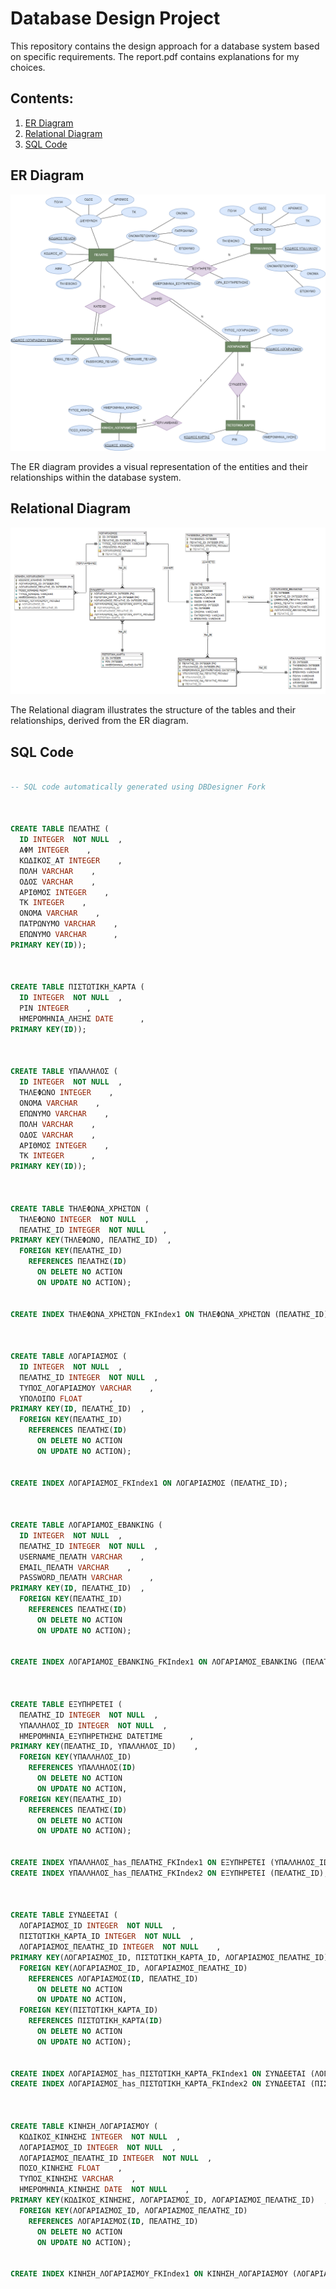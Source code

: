 # Database Design Project

This repository contains the design approach for a database system based on specific requirements. The report.pdf contains explanations for my choices. 

## Contents:

1. [ER Diagram](er-diagram.png)
2. [Relational Diagram](relational_diagram.png)
3. [SQL Code](bank.sql)

## ER Diagram

![ER Diagram](er-diagram.png)

The ER diagram provides a visual representation of the entities and their relationships within the database system.

## Relational Diagram

![Relational Diagram](relational_diagram.png)

The Relational diagram illustrates the structure of the tables and their relationships, derived from the ER diagram.

## SQL Code

```sql

-- SQL code automatically generated using DBDesigner Fork



CREATE TABLE ΠΕΛΑΤΗΣ (
  ID INTEGER  NOT NULL  ,
  ΑΦΜ INTEGER    ,
  ΚΩΔΙΚΟΣ_ΑΤ INTEGER    ,
  ΠΟΛΗ VARCHAR    ,
  ΟΔΟΣ VARCHAR    ,
  ΑΡΙΘΜΟΣ INTEGER    ,
  ΤΚ INTEGER    ,
  ΟΝΟΜΑ VARCHAR    ,
  ΠΑΤΡΩΝΥΜΟ VARCHAR    ,
  ΕΠΩΝΥΜΟ VARCHAR      ,
PRIMARY KEY(ID));



CREATE TABLE ΠΙΣΤΩΤΙΚΗ_ΚΑΡΤΑ (
  ID INTEGER  NOT NULL  ,
  PIN INTEGER    ,
  ΗΜΕΡΟΜΗΝΙΑ_ΛΗΞΗΣ DATE      ,
PRIMARY KEY(ID));



CREATE TABLE ΥΠΑΛΛΗΛΟΣ (
  ID INTEGER  NOT NULL  ,
  ΤΗΛΕΦΩΝΟ INTEGER    ,
  ΟΝΟΜΑ VARCHAR    ,
  ΕΠΩΝΥΜΟ VARCHAR    ,
  ΠΟΛΗ VARCHAR    ,
  ΟΔΟΣ VARCHAR    ,
  ΑΡΙΘΜΟΣ INTEGER    ,
  ΤΚ INTEGER      ,
PRIMARY KEY(ID));



CREATE TABLE ΤΗΛΕΦΩΝΑ_ΧΡΗΣΤΩΝ (
  ΤΗΛΕΦΩΝΟ INTEGER  NOT NULL  ,
  ΠΕΛΑΤΗΣ_ID INTEGER  NOT NULL    ,
PRIMARY KEY(ΤΗΛΕΦΩΝΟ, ΠΕΛΑΤΗΣ_ID)  ,
  FOREIGN KEY(ΠΕΛΑΤΗΣ_ID)
    REFERENCES ΠΕΛΑΤΗΣ(ID)
      ON DELETE NO ACTION
      ON UPDATE NO ACTION);


CREATE INDEX ΤΗΛΕΦΩΝΑ_ΧΡΗΣΤΩΝ_FKIndex1 ON ΤΗΛΕΦΩΝΑ_ΧΡΗΣΤΩΝ (ΠΕΛΑΤΗΣ_ID);



CREATE TABLE ΛΟΓΑΡΙΑΣΜΟΣ (
  ID INTEGER  NOT NULL  ,
  ΠΕΛΑΤΗΣ_ID INTEGER  NOT NULL  ,
  ΤΥΠΟΣ_ΛΟΓΑΡΙΑΣΜΟΥ VARCHAR    ,
  ΥΠΟΛΟΙΠΟ FLOAT      ,
PRIMARY KEY(ID, ΠΕΛΑΤΗΣ_ID)  ,
  FOREIGN KEY(ΠΕΛΑΤΗΣ_ID)
    REFERENCES ΠΕΛΑΤΗΣ(ID)
      ON DELETE NO ACTION
      ON UPDATE NO ACTION);


CREATE INDEX ΛΟΓΑΡΙΑΣΜΟΣ_FKIndex1 ON ΛΟΓΑΡΙΑΣΜΟΣ (ΠΕΛΑΤΗΣ_ID);



CREATE TABLE ΛΟΓΑΡΙΑΜΟΣ_EBANKING (
  ID INTEGER  NOT NULL  ,
  ΠΕΛΑΤΗΣ_ID INTEGER  NOT NULL  ,
  USERNAME_ΠΕΛΑΤΗ VARCHAR    ,
  EMAIL_ΠΕΛΑΤΗ VARCHAR    ,
  PASSWORD_ΠΕΛΑΤΗ VARCHAR      ,
PRIMARY KEY(ID, ΠΕΛΑΤΗΣ_ID)  ,
  FOREIGN KEY(ΠΕΛΑΤΗΣ_ID)
    REFERENCES ΠΕΛΑΤΗΣ(ID)
      ON DELETE NO ACTION
      ON UPDATE NO ACTION);


CREATE INDEX ΛΟΓΑΡΙΑΜΟΣ_EBANKING_FKIndex1 ON ΛΟΓΑΡΙΑΜΟΣ_EBANKING (ΠΕΛΑΤΗΣ_ID);



CREATE TABLE ΕΞΥΠΗΡΕΤΕΙ (
  ΠΕΛΑΤΗΣ_ID INTEGER  NOT NULL  ,
  ΥΠΑΛΛΗΛΟΣ_ID INTEGER  NOT NULL  ,
  ΗΜΕΡΟΜΗΝΙΑ_ΕΞΥΠΗΡΕΤΗΣΗΣ DATETIME      ,
PRIMARY KEY(ΠΕΛΑΤΗΣ_ID, ΥΠΑΛΛΗΛΟΣ_ID)    ,
  FOREIGN KEY(ΥΠΑΛΛΗΛΟΣ_ID)
    REFERENCES ΥΠΑΛΛΗΛΟΣ(ID)
      ON DELETE NO ACTION
      ON UPDATE NO ACTION,
  FOREIGN KEY(ΠΕΛΑΤΗΣ_ID)
    REFERENCES ΠΕΛΑΤΗΣ(ID)
      ON DELETE NO ACTION
      ON UPDATE NO ACTION);


CREATE INDEX ΥΠΑΛΛΗΛΟΣ_has_ΠΕΛΑΤΗΣ_FKIndex1 ON ΕΞΥΠΗΡΕΤΕΙ (ΥΠΑΛΛΗΛΟΣ_ID);
CREATE INDEX ΥΠΑΛΛΗΛΟΣ_has_ΠΕΛΑΤΗΣ_FKIndex2 ON ΕΞΥΠΗΡΕΤΕΙ (ΠΕΛΑΤΗΣ_ID);



CREATE TABLE ΣΥΝΔΕΕΤΑΙ (
  ΛΟΓΑΡΙΑΣΜΟΣ_ID INTEGER  NOT NULL  ,
  ΠΙΣΤΩΤΙΚΗ_ΚΑΡΤΑ_ID INTEGER  NOT NULL  ,
  ΛΟΓΑΡΙΑΣΜΟΣ_ΠΕΛΑΤΗΣ_ID INTEGER  NOT NULL    ,
PRIMARY KEY(ΛΟΓΑΡΙΑΣΜΟΣ_ID, ΠΙΣΤΩΤΙΚΗ_ΚΑΡΤΑ_ID, ΛΟΓΑΡΙΑΣΜΟΣ_ΠΕΛΑΤΗΣ_ID)    ,
  FOREIGN KEY(ΛΟΓΑΡΙΑΣΜΟΣ_ID, ΛΟΓΑΡΙΑΣΜΟΣ_ΠΕΛΑΤΗΣ_ID)
    REFERENCES ΛΟΓΑΡΙΑΣΜΟΣ(ID, ΠΕΛΑΤΗΣ_ID)
      ON DELETE NO ACTION
      ON UPDATE NO ACTION,
  FOREIGN KEY(ΠΙΣΤΩΤΙΚΗ_ΚΑΡΤΑ_ID)
    REFERENCES ΠΙΣΤΩΤΙΚΗ_ΚΑΡΤΑ(ID)
      ON DELETE NO ACTION
      ON UPDATE NO ACTION);


CREATE INDEX ΛΟΓΑΡΙΑΣΜΟΣ_has_ΠΙΣΤΩΤΙΚΗ_ΚΑΡΤΑ_FKIndex1 ON ΣΥΝΔΕΕΤΑΙ (ΛΟΓΑΡΙΑΣΜΟΣ_ID, ΛΟΓΑΡΙΑΣΜΟΣ_ΠΕΛΑΤΗΣ_ID);
CREATE INDEX ΛΟΓΑΡΙΑΣΜΟΣ_has_ΠΙΣΤΩΤΙΚΗ_ΚΑΡΤΑ_FKIndex2 ON ΣΥΝΔΕΕΤΑΙ (ΠΙΣΤΩΤΙΚΗ_ΚΑΡΤΑ_ID);



CREATE TABLE ΚΙΝΗΣΗ_ΛΟΓΑΡΙΑΣΜΟΥ (
  ΚΩΔΙΚΟΣ_ΚΙΝΗΣΗΣ INTEGER  NOT NULL  ,
  ΛΟΓΑΡΙΑΣΜΟΣ_ID INTEGER  NOT NULL  ,
  ΛΟΓΑΡΙΑΣΜΟΣ_ΠΕΛΑΤΗΣ_ID INTEGER  NOT NULL  ,
  ΠΟΣΟ_ΚΙΝΗΣΗΣ FLOAT    ,
  ΤΥΠΟΣ_ΚΙΝΗΣΗΣ VARCHAR    ,
  ΗΜΕΡΟΜΗΝΙΑ_ΚΙΝΗΣΗΣ DATE  NOT NULL    ,
PRIMARY KEY(ΚΩΔΙΚΟΣ_ΚΙΝΗΣΗΣ, ΛΟΓΑΡΙΑΣΜΟΣ_ID, ΛΟΓΑΡΙΑΣΜΟΣ_ΠΕΛΑΤΗΣ_ID)  ,
  FOREIGN KEY(ΛΟΓΑΡΙΑΣΜΟΣ_ID, ΛΟΓΑΡΙΑΣΜΟΣ_ΠΕΛΑΤΗΣ_ID)
    REFERENCES ΛΟΓΑΡΙΑΣΜΟΣ(ID, ΠΕΛΑΤΗΣ_ID)
      ON DELETE NO ACTION
      ON UPDATE NO ACTION);


CREATE INDEX ΚΙΝΗΣΗ_ΛΟΓΑΡΙΑΣΜΟΥ_FKIndex1 ON ΚΙΝΗΣΗ_ΛΟΓΑΡΙΑΣΜΟΥ (ΛΟΓΑΡΙΑΣΜΟΣ_ID, ΛΟΓΑΡΙΑΣΜΟΣ_ΠΕΛΑΤΗΣ_ID);

